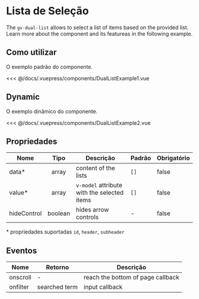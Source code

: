 # Lista de Seleção

The `gv-dual-list` allows to select a list of items based on the provided list. Learn more about the component and its featureas in the following example.

## Como utilizar

O exemplo padrão do componente.

<dual-list-example-1 />

<<< @/docs/.vuepress/components/DualListExample1.vue

## Dynamic

O exemplo dinâmico do componente.

<dual-list-example-2 />

<<< @/docs/.vuepress/components/DualListExample2.vue

## Propriedades

| Nome        |  Tipo   | Descrição                                   | Padrão | Obrigatório |
| ----------- | :-----: | ------------------------------------------- | ------ | ----------- |
| data\*      |  array  | content of the lists                        | `[]`   | false       |
| value\*     |  array  | `v-model` attribute with the selected items | `[]`   | false       |
| hideControl | boolean | hides arrow controls                        | -      | false       |

\* propriedades suportadas `id`, `header`, `subheader`

## Eventos

| Nome     | Retorno       | Descrição                         |
| -------- | ------------- | --------------------------------- |
| onscroll | -             | reach the bottom of page callback |
| onfilter | searched term | input callback                    |
